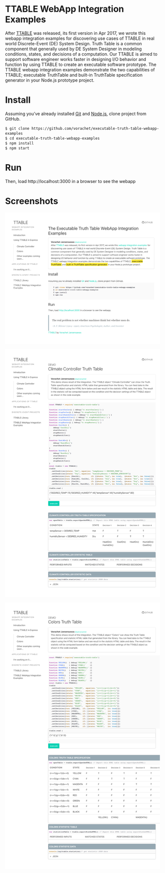 # TTABLE WebApp Integration Examples

After [TTABLE](https://github.com/vorachet/executable-truth-table) was released, its first version in Apr 2017, we wrote this webapp integration examples for discovering use cases of TTABLE in real world Discrete-Event (DE) System Design. Truth Table is a common component that generally used by DE System Designer in modeling conditions, states, and decisions of a computation. Our TTABLE is aimed to support software engineer works faster in designing I/O behavior and function by using TTABLE to create an executable software prototype. The TTABLE webapp integration examples demonstrate the two capabilities of TTABLE; executable TruthTable and built-in TruthTable specification generator in your Node.js prototype project.

# Install

Assuming you’ve already installed [Git](https://git-scm.com) and [Node.js](https://nodejs.org/), clone project from GitHub.

```
$ git clone https://github.com/vorachet/executable-truth-table-webapp-examples
$ cd executable-truth-table-webapp-examples
$ npm install
$ npm start
```

# Run

Then, load http://localhost:3000 in a browser to see the webapp


# Screenshots

![screen1](https://github.com/vorachet/executable-truth-table-webapp-examples/blob/master/images/screen1.png)

![screen2](https://github.com/vorachet/executable-truth-table-webapp-examples/blob/master/images/screen2.png)

![screen3](https://github.com/vorachet/executable-truth-table-webapp-examples/blob/master/images/screen3.png)
